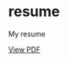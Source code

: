 # resume
My resume

[View PDF](https://s3-us-west-2.amazonaws.com/resume-template/minhresume+(2).pdf) 

